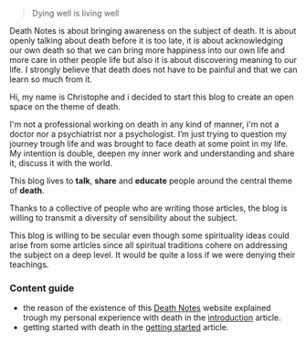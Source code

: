 
>Dying well is living well

Death Notes is about bringing awareness on the subject of death. It is about openly talking about death before it is too late, it is about acknowledging our own death so that we can  bring more happiness into our own life and more care in other people life but also it is about discovering meaning to our life.
I strongly believe that death does not have to be painful and that we can learn so much from it.

Hi, my name is Christophe and i decided to start this blog to create an open space on the theme of death.

I'm not a professional working on death in any kind of manner,  i'm not a doctor nor a psychiatrist nor a psychologist. I’m just trying to question my journey trough life and was brought to face death at some point in my life.
My intention is double, deepen my inner work and understanding and share it, discuss it with the world.

This blog lives to **talk**, **share** and **educate** people around the central theme of **death**.

Thanks to a collective of people who are writing those articles, the blog is willing to transmit a diversity of sensibility about the subject.

This blog is willing to be secular even though some spirituality  ideas could arise from some articles since all spiritual traditions cohere on addressing the subject on a deep level. It would be quite a loss if we were denying their teachings.


### Content guide

- the reason of the existence of this [Death Notes](/) website explained trough my personal experience with death in the [introduction](/introduction) article.
- getting started with death in the [getting started](/getting-started) article.